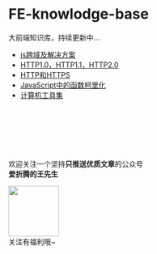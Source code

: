 # FE-knowlodge-base
大前端知识库，持续更新中...

- [js跨域及解决方案](https://github.com/FIGHTING-TOP/FE-knowlodge-base/issues/1)
- [HTTP1.0，HTTP1.1，HTTP2.0](https://github.com/FIGHTING-TOP/FE-knowlodge-base/issues/2)
- [HTTP和HTTPS](https://github.com/FIGHTING-TOP/FE-knowlodge-base/issues/3)
- [JavaScript中的函数柯里化](https://github.com/FIGHTING-TOP/FE-knowlodge-base/issues/4)
- [计算机工具集](https://github.com/FIGHTING-TOP/FE-knowlodge-base/issues/5)





<br><br><br><br><br><br>
欢迎关注一个坚持**只推送优质文章**的公众号<br>
**爱折腾的王先生**<br>
<!-- <img width="100px" src="https://user-images.githubusercontent.com/22701388/96853436-f0088800-148c-11eb-8337-fc0121fbb2f4.jpg"><br> -->
<img width="100px"  src="https://blog.fightingtop.cn/img/pubNo.jpg"><br>
关注有福利哦~
